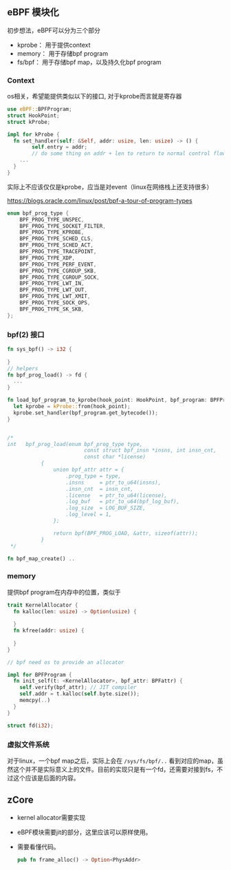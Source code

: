 ## eBPF 模块化

初步想法，eBPF可以分为三个部分

- kprobe： 用于提供context
- memory： 用于存储bpf program
- fs/bpf： 用于存储bpf map，以及持久化bpf program

### Context

os相关，希望能提供类似以下的接口, 对于kprobe而言就是寄存器

```rust
use eBPF::BPFProgram;
struct HookPoint;
struct kProbe;

impl for kProbe {
  fn set_handler(self: &Self, addr: usize, len: usize) -> () {
    	self.entry = addr;
    	// do some thing on addr + len to return to normal control flow
    ...
  }
}

```

实际上不应该仅仅是kprobe，应当是对event（linux在网络栈上还支持很多）

https://blogs.oracle.com/linux/post/bpf-a-tour-of-program-types

```C
enum bpf_prog_type {
    BPF_PROG_TYPE_UNSPEC,
    BPF_PROG_TYPE_SOCKET_FILTER,
    BPF_PROG_TYPE_KPROBE,
    BPF_PROG_TYPE_SCHED_CLS,
    BPF_PROG_TYPE_SCHED_ACT,
    BPF_PROG_TYPE_TRACEPOINT,
    BPF_PROG_TYPE_XDP,
    BPF_PROG_TYPE_PERF_EVENT,
    BPF_PROG_TYPE_CGROUP_SKB,
    BPF_PROG_TYPE_CGROUP_SOCK,
    BPF_PROG_TYPE_LWT_IN,
    BPF_PROG_TYPE_LWT_OUT,
    BPF_PROG_TYPE_LWT_XMIT,
    BPF_PROG_TYPE_SOCK_OPS,
    BPF_PROG_TYPE_SK_SKB,
};
```



### bpf(2) 接口

```rust
fn sys_bpf() -> i32 {
  
}
// helpers
fn bpf_prog_load() -> fd {
  ...
}

fn load_bpf_program_to_kprobe(hook_point: HookPoint, bpf_program: BPFProgram) {
  let kprobe = kProbe::from(hook_point);
  kprobe.set_handler(bpf_program.get_bytecode());
}


/* 
int   bpf_prog_load(enum bpf_prog_type type,
                         const struct bpf_insn *insns, int insn_cnt,
                         const char *license)
           {
               union bpf_attr attr = {
                   .prog_type = type,
                   .insns     = ptr_to_u64(insns),
                   .insn_cnt  = insn_cnt,
                   .license   = ptr_to_u64(license),
                   .log_buf   = ptr_to_u64(bpf_log_buf),
                   .log_size  = LOG_BUF_SIZE,
                   .log_level = 1,
               };

               return bpf(BPF_PROG_LOAD, &attr, sizeof(attr));
           }
 */

fn bpf_map_create() .. 
```

### memory

提供bpf program在内存中的位置，类似于

```rust
trait KernelAllocator {
  fn kalloc(len: usize) -> Option(usize) {
    
  }
  fn kfree(addr: usize) {
    
  }
}

// bpf need os to provide an allocator 

impl for BPFProgram {
  fn init_self(t: <KernelAllocator>, bpf_attr: BPFattr) {
    self.verify(bpf_attr); // JIT compiler
    self.addr = t.kalloc(self.byte.size());
    memcpy(..)
  }
}

struct fd(i32);

```

### 虚拟文件系统

对于linux，一个bpf map之后，实际上会在 `/sys/fs/bpf/..` 看到对应的map，虽然这个并不是实际意义上的文件。目前的实现只是有一个fd，还需要对接到fs，不过这个应该是后面的内容。



## zCore

- kernel allocator需要实现

- eBPF模块需要jit的部分，这里应该可以原样使用。

- 需要看懂代码。

  ```rust
  pub fn frame_alloc() -> Option<PhysAddr> 
  ```

  

